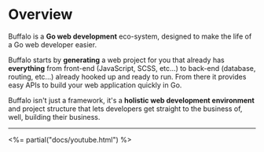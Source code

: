 # Overview

Buffalo is a **Go web development** eco-system, designed to make the life of a Go web developer easier.

Buffalo starts by **generating** a web project for you that already has **everything** from front-end (JavaScript, SCSS, etc...) to back-end (database, routing, etc...) already hooked up and ready to run. From there it provides easy APIs to build your web application quickly in Go.

Buffalo isn't just a framework, it's a **holistic web development environment** and project structure that lets developers get straight to the business of, well, building their business.

<hr />

<%= partial("docs/youtube.html") %>